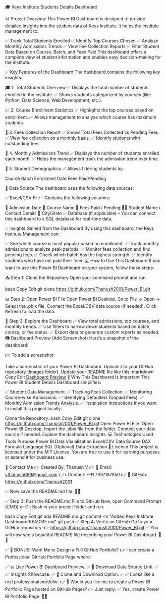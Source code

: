 🎓 Keys Institute Students Details Dashboard

📊 Project Overview
This Power BI Dashboard is designed to provide detailed insights into the student data of Keys Institute. It helps the institute management to:

✅ Track Total Students Enrolled
✅ Identify Top Courses Chosen
✅ Analyze Monthly Admissions Trends
✅ View Fee Collection Reports
✅ Filter Student Data Based on Course, Batch, and Fees Paid
This dashboard offers a complete view of student information and enables easy decision-making for the institute.

✅ Key Features of the Dashboard
The dashboard contains the following key insights:

🎓 1. Total Students Overview
✅ Displays the total number of students enrolled in the institute.
✅ Shows students categorized by courses (like Python, Data Science, Web Development, etc.).

📈 2. Course Enrollment Statistics
✅ Highlights the top courses based on enrollment.
✅ Allows management to analyze which course has maximum students.

💸 3. Fees Collection Report
✅ Shows Total Fees Collected vs Pending Fees.
✅ View fee collection on a monthly basis.
✅ Identify students with outstanding fees.

📅 4. Monthly Admissions Trend
✅ Displays the number of students enrolled each month.
✅ Helps the management track the admission trend over time.

🏫 5. Student Demographics
✅ Allows filtering students by:

Course
Batch
Enrollment Date
Fees Paid/Pending

💾 Data Source
The dashboard uses the following data sources:

✅ Excel/CSV File – Contains the following columns:

📅 Admission Date
📖 Course Name
💸 Fees Paid / Pending
👨‍🎓 Student Name
📞 Contact Details
📍 City/State
✅ Database (if applicable) – You can connect this dashboard to a SQL database for real-time data.

💡 Insights Gained from the Dashboard
By using this dashboard, the Keys Institute Management can:

✅ See which course is most popular based on enrollment.
✅ Track monthly admissions to analyze peak periods.
✅ Monitor fees collection and find pending fees.
✅ Check which batch has the highest strength.
✅ Identify students who have not paid their fees.
💻 How to Use This Dashboard
If you want to use this Power BI Dashboard on your system, follow these steps:

📥 Step 1: Clone the Repository
Open your command prompt and run:

bash
Copy
Edit
git clone https://github.com/Thanush2001/Power_BI.git

📊 Step 2: Open Power BI File
Open Power BI Desktop.
Go to File → Open → Select the .pbix file.
Connect the Excel/CSV data source (if needed).
Click Refresh to load the data.

💸 Step 3: Explore the Dashboard
✅ View total admissions, top courses, and monthly trends.
✅ Use filters to narrow down students based on batch, course, or fee status.
✅ Export data or generate custom reports as needed.
📷 Dashboard Preview (Add Screenshot)
Here’s a snapshot of the dashboard:

👉 To add a screenshot:

Take a screenshot of your Power BI Dashboard.
Upload it to your GitHub repository (Images folder).
Update your README file like this:
markdown
Copy
Edit
[Dashboard Preview](Power%20BI/Power%20BI%20Output.png)
🎉 Why This Dashboard Is Important
This Power BI Student Details Dashboard simplifies:

✅ Student Data Management.
✅ Tracking Fees Collection.
✅ Monitoring Course-wise Admissions.
✅ Identifying Defaulters (Unpaid Fees).
✅ Monthly Admission Trends Analysis.
✅ Installation Instructions
If you want to install this project locally:

Clone the Repository:
bash
Copy
Edit
git clone https://github.com/Thanush2001/Power_BI.git
Open Power BI File:
Open Power BI Desktop.
Import the .pbix file from the folder.
Connect your data source if needed.
Explore the dashboard insights.
💻 Technologies Used
Tools	Purpose
Power BI	Data Visualization
Excel/CSV	Data Source
DAX	Formula Language
SQL (Optional)	Data Extraction
📄 License
This project is licensed under the MIT License.
You are free to use it for learning purposes or extend it for business use.

💯 Contact Me
👉 Created By: Thanush V
👉 💌 Email: vthanush666@gmail.com
👉 📞 Contact: +91 7397187850
👉 🔗 GitHub: https://github.com/Thanush2001

✅ Now save the README.md file. 🚀🎉

✅ Step 3: Push the README.md File to GitHub
Now, open Command Prompt (CMD) or Git Bash in your project folder and run:

bash
Copy
Edit
git add README.md
git commit -m "Added Keys Institute Dashboard README.md"
git push
✅ Step 4: Verify on GitHub
Go to your GitHub repository:
👉 https://github.com/Thanush2001/Power_BI.git
✅ You will now see a beautiful README file describing your Power BI Dashboard. 🚀🎉

✅ 🚀 BONUS: Want Me to Design a Full GitHub Portfolio?
👉 I can create a Professional GitHub Portfolio Page where:

✅ 📊 Live Power BI Dashboard Preview.
✅ 📜 Download Data Source Link.
✅ 📈 Insights Showcase.
✅ 💾 Clone and Download Option.
✅ ✅ Looks like a real professional portfolio.
👉 💯 Would you like me to create a Power BI Portfolio Page hosted on GitHub Pages?
👉 Just reply: ✅ Yes, create Power BI Portfolio Page. 🚀🎉
